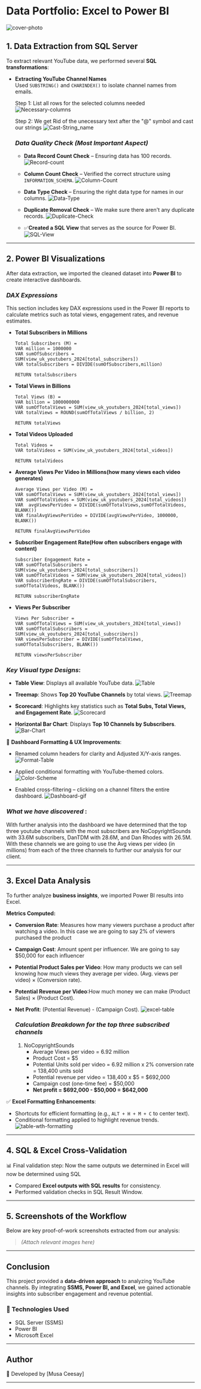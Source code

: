 # Data Portfolio: Excel to Power BI
![cover-photo](assets/images/kaggle_to_powerbi.gif)


## **1. Data Extraction from SQL Server**
To extract relevant YouTube data, we performed several **SQL transformations**:

- **Extracting YouTube Channel Names**  
  Used `SUBSTRING()` and `CHARINDEX()` to isolate channel names from emails.
  
  Step 1: List all rows for the selected columns needed
  ![Necessary-columns](assets/images/1_All_columns_needed.png)

  Step 2: We get Rid of the unecessary text after the "@" symbol and cast our strings
  ![Cast-String_name](assets/images/2_cast_string_channel_name.png)
  
  ### *Data Quality Check (Most Important Aspect)*
  - **Data Record Count Check** – Ensuring data has 100 records.
    ![Record-count](assets/images/3_Data_record_check.png)
    
  - **Column Count Check** – Verified the correct structure using `INFORMATION_SCHEMA`.
    ![Column-Count](assets/images/4_Column_count_check.png)
    
  - **Data Type Check** – Ensuring the right data type for names in our columns.
    ![Data-Type](assets/images/5_Data_type_check.png)
    
  - **Duplicate Removal Check** – We make sure there aren't any duplicate records.
    ![Duplicate-Check](assets/images/5_Duplicate_record_check.png)
  
  - ✅**Created a SQL View** that serves as the source for Power BI.
    ![SQL-View](assets/images/6_View_created.png)

---

## **2. Power BI Visualizations**
After data extraction, we imported the cleaned dataset into **Power BI** to create interactive dashboards.  

### *DAX Expressions*
This section includes key DAX expressions used in the Power BI reports to calculate metrics such as total views, engagement rates, and revenue estimates.

  - **Total Subscribers in Millions**
    ```DAX
    Total Subscribers (M) = 
    VAR million = 1000000
    VAR sumOfSubscribers = SUM(view_uk_youtubers_2024[total_subscribers])
    VAR totalSubscribers = DIVIDE(sumOfSubscribers,million)

    RETURN totalSubscribers
    ```

  - **Total Views in Billions**
    ```DAX
    Total Views (B) = 
    VAR billion = 1000000000
    VAR sumOfTotalViews = SUM(view_uk_youtubers_2024[total_views])
    VAR totalViews = ROUND(sumOfTotalViews / billion, 2)

    RETURN totalViews
    ```

  - **Total Videos Uploaded**
    ```DAX
    Total Videos = 
    VAR totalVideos = SUM(view_uk_youtubers_2024[total_videos])

    RETURN totalVideos
    ```


  - **Average Views Per Video in Millions(how many views each video generates)**
    ```DAX
    Average Views per Video (M) = 
    VAR sumOfTotalViews = SUM(view_uk_youtubers_2024[total_views])
    VAR sumOfTotalVideos = SUM(view_uk_youtubers_2024[total_videos])
    VAR  avgViewsPerVideo = DIVIDE(sumOfTotalViews,sumOfTotalVideos, BLANK())
    VAR finalAvgViewsPerVideo = DIVIDE(avgViewsPerVideo, 1000000, BLANK())

    RETURN finalAvgViewsPerVideo
    ``` 


  - **Subscriber Engagement Rate(How often subscribers engage with content)**
    ```DAX
    Subscriber Engagement Rate = 
    VAR sumOfTotalSubscribers = SUM(view_uk_youtubers_2024[total_subscribers])
    VAR sumOfTotalVideos = SUM(view_uk_youtubers_2024[total_videos])
    VAR subscriberEngRate = DIVIDE(sumOfTotalSubscribers, sumOfTotalVideos, BLANK())

    RETURN subscriberEngRate
    ```


  - **Views Per Subscriber**
    ```DAX
    Views Per Subscriber = 
    VAR sumOfTotalViews = SUM(view_uk_youtubers_2024[total_views])
    VAR sumOfTotalSubscribers = SUM(view_uk_youtubers_2024[total_subscribers])
    VAR viewsPerSubscriber = DIVIDE(sumOfTotalViews, sumOfTotalSubscribers, BLANK())

    RETURN viewsPerSubscriber
    ``` 


### *Key Visual type Designs*:
- **Table View**: Displays all available YouTube data.
  ![Table](assets/images/Table_View.png)
  
- **Treemap**: Shows **Top 20 YouTube Channels** by total views.
  ![Treemap](assets/images/Treemap_View.png)
  
- **Scorecard**: Highlights key statistics such as **Total Subs, Total Views, and Engagement Rate**.
  ![Scorecard](assets/images/Scorecard_View.png)
  
- **Horizontal Bar Chart**: Displays **Top 10 Channels by Subscribers**.
  ![Bar-Chart](assets/images/Horizontal__Bar_View.png)

🎨 **Dashboard Formatting & UX Improvements**:
- Renamed column headers for clarity and Adjusted X/Y-axis ranges.
  ![Format-Table](assets/images/Adjust_XY_Axis.png)
  
- Applied conditional formatting with YouTube-themed colors.
  ![Color-Scheme](assets/images/Color_Scheme_youtube.png)
  
- Enabled cross-filtering – clicking on a channel filters the entire dashboard.
  ![Dashboard-gif](assets/images/top_uk_youtubers_2024.gif)

### *What we have discovered* :
 With further analysis into the dashboard we have determined that the top three youtube channels with the most subscribers are NoCopyrightSounds with 33.6M subscribers, DanTDM with 28.6M, and Dan Rhodes with 26.5M. With these channels we are going to use the Avg views per video (in millions) from each of the three channels to further our analysis for our client.
 
---

## **3. Excel Data Analysis**
To further analyze **business insights**, we imported Power BI results into Excel.

**Metrics Computed:**
- **Conversion Rate**: Measures how many viewers purchase a product after watching a video. In this case we are going to say 2% of viewers purchased the product
- **Campaign Cost**: Amount spent per influencer. We are going to say $50,000 for each influencer
- **Potential Product Sales per Video**: How many products we can sell knowing how much views they average per video. (Avg. views per video) × (Conversion rate).
- **Potential Revenue per Video**:How much money we can make (Product Sales) × (Product Cost).
- **Net Profit**: (Potential Revenue) - (Campaign Cost).
  ![excel-table](assets/images/1_excel_table_wo_formatting.png)

  ### *Calculation Breakdown for the top three subscribed channels*
    1. NoCopyrightSounds
       - Average Views per video = 6.92 million
       - Product Cost = $5
       - Potential Units sold per video = 6.92 million x 2% conversion rate = 138,400 units sold
       - Potential revenue per video = 138,400 x $5 = $692,000
       - Campaign cost (one-time fee) = $50,000
       - **Net profit = $692,000 - $50,000 = $642,000**
  


✅ **Excel Formatting Enhancements**:
- Shortcuts for efficient formatting (e.g., `ALT + H + M + C` to center text).
- Conditional formatting applied to highlight revenue trends.
  ![table-wth-formatting](assets/images/2_excel_table_wth_formatting.png)
  

---

## **4. SQL & Excel Cross-Validation**
📊 Final validation step:  Now the same outputs we determined in Excel will now be determined using SQL
- Compared **Excel outputs with SQL results** for consistency.
- Performed validation checks in SQL Result Window.

---

## **5. Screenshots of the Workflow**
Below are key proof-of-work screenshots extracted from our analysis:

> _(Attach relevant images here)_

---

## **Conclusion**
This project provided a **data-driven approach** to analyzing YouTube channels. By integrating **SSMS, Power BI, and Excel**, we gained actionable insights into subscriber engagement and revenue potential.

### **🚀 Technologies Used**
- SQL Server (SSMS)  
- Power BI  
- Microsoft Excel  

---

## **Author**
📌 Developed by [Musa Ceesay]  

---
